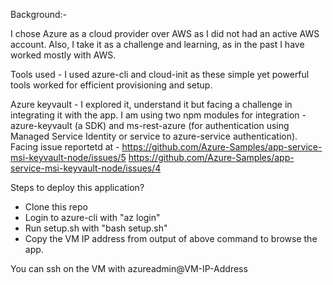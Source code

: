 Background:-

I chose Azure as a cloud provider over AWS as I did not had an active AWS account. Also, I take it as a challenge and learning, as in the past I have worked mostly with AWS.


Tools used - 
I used azure-cli and cloud-init as these simple yet powerful tools worked for efficient provisioning and setup.

Azure keyvault - I explored it, understand it but facing a challenge in integrating it with the app. I am using two npm modules for integration - azure-keyvault (a SDK) and ms-rest-azure (for authentication using Managed Service Identity or service to azure-service authentication).
Facing issue reportetd at - 
https://github.com/Azure-Samples/app-service-msi-keyvault-node/issues/5
https://github.com/Azure-Samples/app-service-msi-keyvault-node/issues/4

Steps to deploy this application?

- Clone this repo
- Login to azure-cli with "az login"
- Run setup.sh with "bash setup.sh"
- Copy the VM IP address from output of above command to browse the app.

You can ssh on the VM with azureadmin@VM-IP-Address


